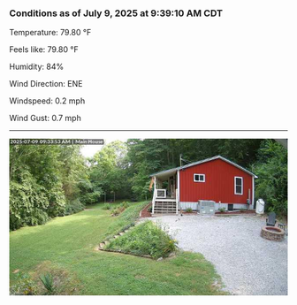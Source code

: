 ### Conditions as of July 9, 2025 at 9:39:10 AM CDT 

Temperature: 79.80 &deg;F

Feels like: 79.80 &deg;F

Humidity: 84%

Wind Direction: ENE

Windspeed: 0.2 mph

Wind Gust: 0.7 mph

---

<img src="./images/latest.jpeg"/>

